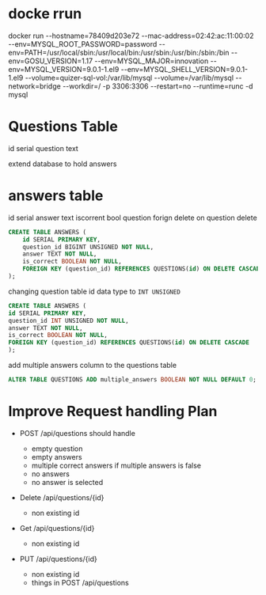 # docke rrun

docker run --hostname=78409d203e72 --mac-address=02:42:ac:11:00:02 --env=MYSQL_ROOT_PASSWORD=password --env=PATH=/usr/local/sbin:/usr/local/bin:/usr/sbin:/usr/bin:/sbin:/bin --env=GOSU_VERSION=1.17 --env=MYSQL_MAJOR=innovation --env=MYSQL_VERSION=9.0.1-1.el9 --env=MYSQL_SHELL_VERSION=9.0.1-1.el9 --volume=quizer-sql-vol:/var/lib/mysql --volume=/var/lib/mysql --network=bridge --workdir=/ -p 3306:3306 --restart=no --runtime=runc -d mysql

# Questions Table

id serial
question text

extend database to hold answers

# answers table

id serial
answer text
iscorrent bool
question forign delete on question delete

```sql
CREATE TABLE ANSWERS (
    id SERIAL PRIMARY KEY,
    question_id BIGINT UNSIGNED NOT NULL,
    answer TEXT NOT NULL,
    is_correct BOOLEAN NOT NULL,
    FOREIGN KEY (question_id) REFERENCES QUESTIONS(id) ON DELETE CASCADE
);
```

changing question table id data type to `INT UNSIGNED`

```sql
CREATE TABLE ANSWERS (
id SERIAL PRIMARY KEY,
question_id INT UNSIGNED NOT NULL,
answer TEXT NOT NULL,
is_correct BOOLEAN NOT NULL,
FOREIGN KEY (question_id) REFERENCES QUESTIONS(id) ON DELETE CASCADE
);
```

add multiple answers column to the questions table

```sql
ALTER TABLE QUESTIONS ADD multiple_answers BOOLEAN NOT NULL DEFAULT 0;
```

# Improve Request handling Plan

- POST /api/questions should handle

  - empty question
  - empty answers
  - multiple correct answers if multiple answers is false
  - no answers
  - no answer is selected

- Delete /api/questions/{id}

  - non existing id

- Get /api/questions/{id}

  - non existing id

- PUT /api/questions/{id}
  - non existing id
  - things in POST /api/questions
